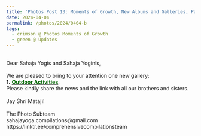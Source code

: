 ```yaml
---
title: 'Photos Post 13: Moments of Growth, New Albums and Galleries, Part 20'
date: 2024-04-04
permalink: /photos/2024/0404-b
tags:
  - crimson @ Photos Moments of Growth
  - green @ Updates
---
```


<p>
<br>
Dear Sahaja Yogis and Sahaja Yoginīs,<br>
<br>
We are pleased to bring to your attention one new gallery:<br>
<b>1.</b> <a href="https://imageevent.com/sahaja/momentsofgrowth/outdooractivities"><font color="DarkGreen"><b>Outdoor Activities</b></font></a>.<br>
Please kindly share the news and the link with all our brothers and sisters.<br>
<br>
Jay Śhrī Mātājī!<br>
<br>
The Photo Subteam<br>
sahajayoga.compilations@gmail.com<br>
https://linktr.ee/comprehensivecompilationsteam<br>
</p>